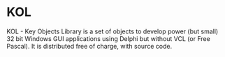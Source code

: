 KOL
===

KOL - Key Objects Library is a set of objects to develop power (but small) 32 bit Windows GUI applications using Delphi but without VCL (or Free Pascal). It is distributed free of charge, with source code.
